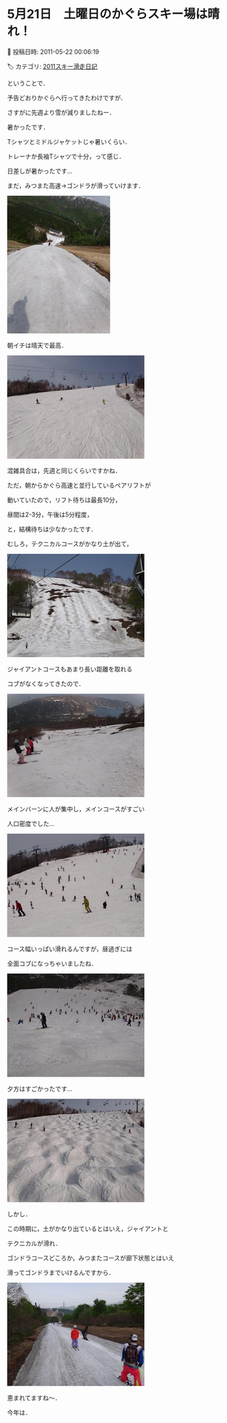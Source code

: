 # 5月21日　土曜日のかぐらスキー場は晴れ！

📅 投稿日時: 2011-05-22 00:06:19

🏷️ カテゴリ: [2011スキー滑走日記](ca488c98cfb9169941c3e73770dcefb56.md)

ということで．





予告どおりかぐらへ行ってきたわけですが．





さすがに先週より雪が減りましたねー．


暑かったです．


Tシャツとミドルジャケットじゃ暑いくらい．


トレーナか長袖Tシャツで十分，って感じ．


日差しが暑かったです…





まだ，みつまた高速→ゴンドラが滑っていけます．




![53dfcdb0167108dcf1e95f38da4b0dbe.jpg](images/53dfcdb0167108dcf1e95f38da4b0dbe.jpg)







朝イチは晴天で最高．




![32b8566c66e20b6da11b4edfc62283cb.jpg](images/32b8566c66e20b6da11b4edfc62283cb.jpg)







混雑具合は，先週と同じくらいですかね．


ただ，朝からかぐら高速と並行しているペアリフトが


動いていたので，リフト待ちは最長10分，


昼間は2-3分，午後は5分程度，


と，結構待ちは少なかったです．





むしろ，テクニカルコースがかなり土が出て，




![478ce004b7bab8772611ded3979dec1c.jpg](images/478ce004b7bab8772611ded3979dec1c.jpg)




ジャイアントコースもあまり長い距離を取れる


コブがなくなってきたので．




![53b59cc9039db53e3bdf1514e31a9777.jpg](images/53b59cc9039db53e3bdf1514e31a9777.jpg)







メインバーンに人が集中し，メインコースがすごい


人口密度でした…




![1d60a8f0a83ca0b59fa630eb82aa4781.jpg](images/1d60a8f0a83ca0b59fa630eb82aa4781.jpg)




コース幅いっぱい滑れるんですが，昼過ぎには


全面コブになっちゃいましたね．




![846b17f4bb8e704a691a8c2ee63cd925.jpg](images/846b17f4bb8e704a691a8c2ee63cd925.jpg)







夕方はすごかったです…




![82a4f656a784db5809091f366e65e15e.jpg](images/82a4f656a784db5809091f366e65e15e.jpg)







しかし．


この時期に，土がかなり出ているとはいえ，ジャイアントと


テクニカルが滑れ．


ゴンドラコースどころか，みつまたコースが廊下状態とはいえ


滑ってゴンドラまでいけるんですから．




![8fcfaa5e3c459529bc95a43f238e0e3d.jpg](images/8fcfaa5e3c459529bc95a43f238e0e3d.jpg)







恵まれてますね～．


今年は．

